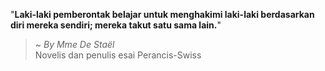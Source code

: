 "**Laki-laki pemberontak belajar untuk menghakimi laki-laki berdasarkan diri mereka sendiri; mereka takut satu sama lain.**"

> ~ _By Mme De Staël_  
Novelis dan penulis esai Perancis-Swiss
